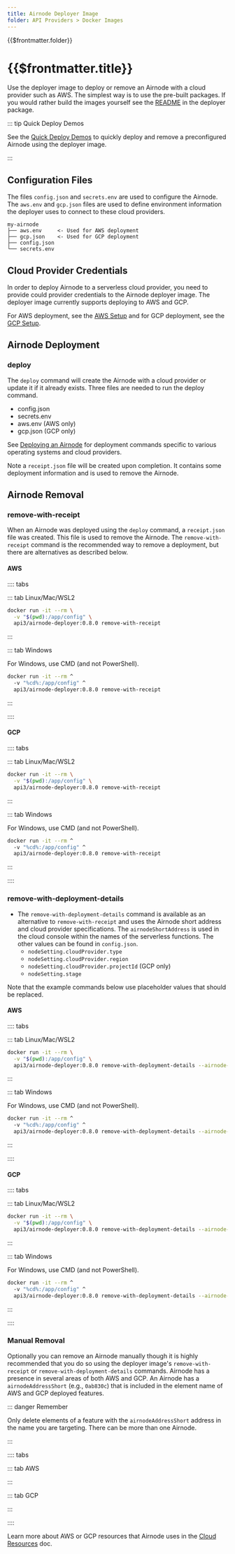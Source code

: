 ```yaml
---
title: Airnode Deployer Image
folder: API Providers > Docker Images
---
```


<TitleSpan>{{$frontmatter.folder}}</TitleSpan>

# {{$frontmatter.title}}

<VersionWarning/>

<TocHeader />
<TOC class="table-of-contents" :include-level="[2,3]" />

Use the deployer image to deploy or remove an Airnode with a cloud provider such
as AWS. The simplest way is to use the pre-built packages. If you would rather
build the images yourself see the
[README](https://github.com/api3dao/airnode/tree/v0.7/packages/airnode-deployer/docker)
in the deployer package.

::: tip Quick Deploy Demos

See the [Quick Deploy Demos](../tutorial/) to quickly deploy and remove a
preconfigured Airnode using the deployer image.

:::

## Configuration Files

The files `config.json` and `secrets.env` are used to configure the Airnode. The
`aws.env` and `gcp.json` files are used to define environment information the
deployer uses to connect to these cloud providers.

```
my-airnode
├── aws.env     <- Used for AWS deployment
├── gcp.json    <- Used for GCP deployment
├── config.json
└── secrets.env
```

## Cloud Provider Credentials

In order to deploy Airnode to a serverless cloud provider, you need to provide
could provider credentials to the Airnode deployer image. The deployer image
currently supports deploying to AWS and GCP.

For AWS deployment, see the
[AWS Setup](../guides/build-an-airnode/configuring-airnode.md#aws-setup-aws-deployment-only)
and for GCP deployment, see the
[GCP Setup](../guides/build-an-airnode/configuring-airnode.md#gcp-setup-gcp-deployment-only).

## Airnode Deployment

### deploy

The `deploy` command will create the Airnode with a cloud provider or update it
if it already exists. Three files are needed to run the deploy command.

- config.json
- secrets.env
- aws.env (AWS only)
- gcp.json (GCP only)

See
[Deploying an Airnode](../guides/build-an-airnode/deploying-airnode.md#deploy-with-docker)
for deployment commands specific to various operating systems and cloud
providers.

Note a `receipt.json` file will be created upon completion. It contains some
deployment information and is used to remove the Airnode.

<!-- Use of .html below is intended. -->
<airnode-WarningSimultaneousDeployments removeLink="./deployer-image.html#manual-removal"/>

<p><airnode-DeployerPermissionsWarning/></p>

## Airnode Removal

### remove-with-receipt

When an Airnode was deployed using the `deploy` command, a `receipt.json` file
was created. This file is used to remove the Airnode. The `remove-with-receipt`
command is the recommended way to remove a deployment, but there are
alternatives as described below.

#### AWS

:::: tabs

::: tab Linux/Mac/WSL2

```sh
docker run -it --rm \
  -v "$(pwd):/app/config" \
  api3/airnode-deployer:0.8.0 remove-with-receipt
```

:::

::: tab Windows

For Windows, use CMD (and not PowerShell).

```sh
docker run -it --rm ^
  -v "%cd%:/app/config" ^
  api3/airnode-deployer:0.8.0 remove-with-receipt
```

:::

::::

#### GCP

:::: tabs

::: tab Linux/Mac/WSL2

```sh
docker run -it --rm \
  -v "$(pwd):/app/config" \
  api3/airnode-deployer:0.8.0 remove-with-receipt
```

:::

::: tab Windows

For Windows, use CMD (and not PowerShell).

```sh
docker run -it --rm ^
  -v "%cd%:/app/config" ^
  api3/airnode-deployer:0.8.0 remove-with-receipt
```

:::

::::

### remove-with-deployment-details

- The `remove-with-deployment-details` command is available as an alternative to
  `remove-with-receipt` and uses the Airnode short address and cloud provider
  specifications. The `airnodeShortAddress` is used in the cloud console within
  the names of the serverless functions. The other values can be found in
  `config.json`.
  - `nodeSetting.cloudProvider.type`
  - `nodeSetting.cloudProvider.region`
  - <code style="overflow-wrap: break-word;">nodeSetting.cloudProvider.projectId</code>
    (GCP only)
  - `nodeSetting.stage`

Note that the example commands below use placeholder values that should be
replaced.

#### AWS

:::: tabs

::: tab Linux/Mac/WSL2

```sh
docker run -it --rm \
  -v "$(pwd):/app/config" \
  api3/airnode-deployer:0.8.0 remove-with-deployment-details --airnode-address-short abd9eaa --stage dev --cloud-provider aws --region us-east-1
```

:::

::: tab Windows

For Windows, use CMD (and not PowerShell).

```sh
docker run -it --rm ^
  -v "%cd%:/app/config" ^
  api3/airnode-deployer:0.8.0 remove-with-deployment-details --airnode-address-short abd9eaa --stage dev --cloud-provider aws --region us-east-1
```

:::

::::

#### GCP

:::: tabs

::: tab Linux/Mac/WSL2

```sh
docker run -it --rm \
  -v "$(pwd):/app/config" \
  api3/airnode-deployer:0.8.0 remove-with-deployment-details --airnode-address-short abd9eaa --stage dev --cloud-provider gcp --region us-east1
```

:::

::: tab Windows

For Windows, use CMD (and not PowerShell).

```sh
docker run -it --rm ^
  -v "%cd%:/app/config" ^
  api3/airnode-deployer:0.8.0 remove-with-deployment-details --airnode-address-short abd9eaa --stage dev --cloud-provider gcp --region us-east1
```

:::

::::

### Manual Removal

Optionally you can remove an Airnode manually though it is highly recommended
that you do so using the deployer image's `remove-with-receipt` or
`remove-with-deployment-details` commands. Airnode has a presence in several
areas of both AWS and GCP. An Airnode has a `airnodeAddressShort` (e.g.,
`0ab830c`) that is included in the element name of AWS and GCP deployed
features.

::: danger Remember

Only delete elements of a feature with the `airnodeAddressShort` address in the
name you are targeting. There can be more than one Airnode.

:::

:::: tabs

::: tab AWS

<airnode-DeleteAirnodeAws />

:::

::: tab GCP

<airnode-DeleteAirnodeGcp />

:::

::::

Learn more about AWS or GCP resources that Airnode uses in the
[Cloud Resources](../../reference/cloud-resources.md) doc.

